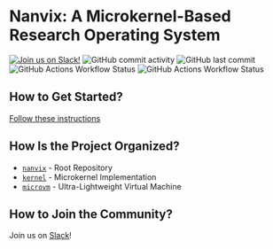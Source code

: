 # Nanvix: A Microkernel-Based Research Operating System

[![Join us on Slack!](https://img.shields.io/badge/chat-on%20Slack-e01563.svg)](https://join.slack.com/t/nanvix/shared_invite/zt-1yu30bs28-nsNmw8IwCyh6MBBV~B~X7w)
![GitHub commit activity](https://img.shields.io/github/commit-activity/m/nanvix/kernel)
![GitHub last commit](https://img.shields.io/github/last-commit/nanvix/kernel)
![GitHub Actions Workflow Status](https://img.shields.io/github/actions/workflow/status/nanvix/nanvix/x86-debug.yml?branch=dev&label=x86%20Debug%20Build)
![GitHub Actions Workflow Status](https://img.shields.io/github/actions/workflow/status/nanvix/nanvix/x86-release.yml?branch=dev&label=x86%20Release%20Build)

## How to Get Started?

[Follow these instructions](https://github.com/nanvix/nanvix/blob/dev/README.md#documentation)

## How Is the Project Organized?
- [`nanvix`](https://github.com/nanvix/nanvix) - Root Repository
- [`kernel`](https://github.com/nanvix/kernel) - Microkernel Implementation
- [`microvm`](https://github.com/nanvix/microvm) - Ultra-Lightweight Virtual Machine
  
## How to Join the Community?

Join us on [Slack](https://join.slack.com/t/nanvix/shared_invite/zt-1yu30bs28-nsNmw8IwCyh6MBBV~B~X7w)!
